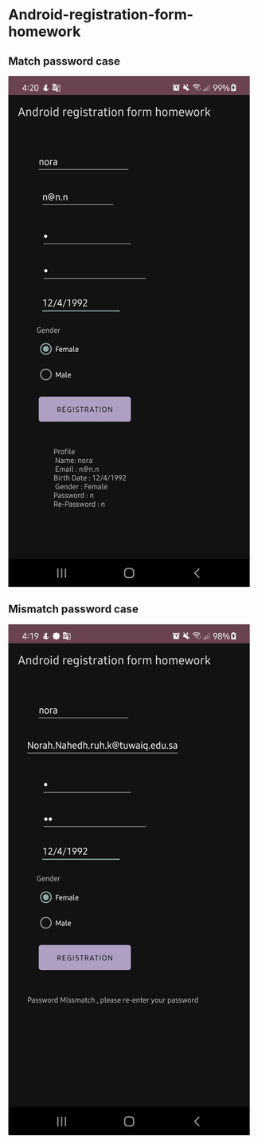 # Android-registration-form-homework
## Match password case

![](https://github.com/noraGlowin/Android-registration-form-homework/blob/master/app/src/main/res/drawable/match.jpg?raw=true)
## Mismatch password case
![](https://github.com/noraGlowin/Android-registration-form-homework/blob/master/app/src/main/res/drawable/mismatch.jpg?raw=true)
